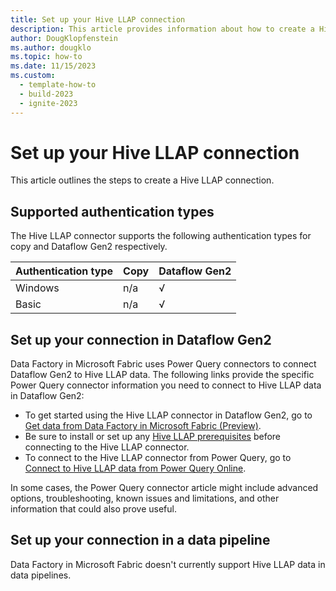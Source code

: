 ```yaml
---
title: Set up your Hive LLAP connection
description: This article provides information about how to create a Hive LLAP connection in Microsoft Fabric.
author: DougKlopfenstein
ms.author: dougklo
ms.topic: how-to
ms.date: 11/15/2023
ms.custom:
  - template-how-to
  - build-2023
  - ignite-2023
---
```


# Set up your Hive LLAP connection

This article outlines the steps to create a Hive LLAP connection.


## Supported authentication types

The Hive LLAP connector supports the following authentication types for copy and Dataflow Gen2 respectively.  

|Authentication type |Copy |Dataflow Gen2 |
|:---|:---|:---|
|Windows| n/a | √ |
|Basic| n/a | √ |

## Set up your connection in Dataflow Gen2

Data Factory in Microsoft Fabric uses Power Query connectors to connect Dataflow Gen2 to Hive LLAP data. The following links provide the specific Power Query connector information you need to connect to Hive LLAP data in Dataflow Gen2:

- To get started using the Hive LLAP connector in Dataflow Gen2, go to [Get data from Data Factory in Microsoft Fabric (Preview)](/power-query/where-to-get-data#get-data-from-data-factory-in-microsoft-fabric-preview).
- Be sure to install or set up any [Hive LLAP prerequisites](/power-query/connectors/hive-llap#prerequisites) before connecting to the Hive LLAP connector.
- To connect to the Hive LLAP connector from Power Query, go to [Connect to Hive LLAP data from Power Query Online](/power-query/connectors/hive-llap#connect-to-hive-llap-data-from-power-query-online).

In some cases, the Power Query connector article might include advanced options, troubleshooting, known issues and limitations, and other information that could also prove useful.

## Set up your connection in a data pipeline

Data Factory in Microsoft Fabric doesn't currently support Hive LLAP data in data pipelines.
